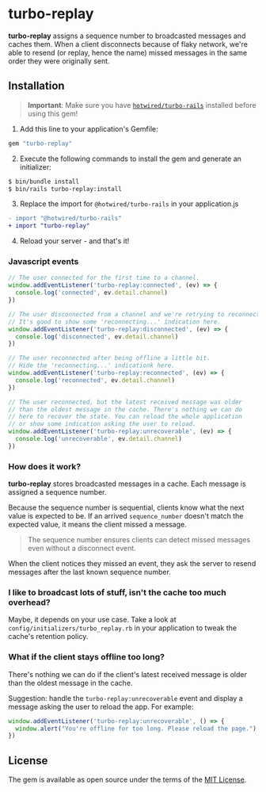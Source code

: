 # turbo-replay

**turbo-replay** assigns a sequence number to broadcasted messages and caches them. When a client 
disconnects because of flaky network, we're able to resend (or replay, hence the name) missed
messages in the same order they were originally sent.

## Installation

> **Important**: Make sure you have [`hotwired/turbo-rails`](https://github.com/hotwired/turbo-rails) installed before using this gem!

1. Add this line to your application's Gemfile:

```ruby
gem "turbo-replay"
```

2. Execute the following commands to install the gem and generate an initializer:

```bash
$ bin/bundle install
$ bin/rails turbo-replay:install
```

3. Replace the import for `@hotwired/turbo-rails` in your application.js

```diff
- import "@hotwired/turbo-rails"
+ import "turbo-replay"
```

4. Reload your server - and that's it!

### Javascript events

```javascript
// The user connected for the first time to a channel.
window.addEventListener('turbo-replay:connected', (ev) => {
  console.log('connected', ev.detail.channel)
})

// The user disconnected from a channel and we're retrying to reconnect.
// It's good to show some 'reconnecting...' indication here.
window.addEventListener('turbo-replay:disconnected', (ev) => {
  console.log('disconnected', ev.detail.channel)
})

// The user reconnected after being offline a little bit.
// Hide the 'reconnecting...' indicationk here.
window.addEventListener('turbo-replay:reconnected', (ev) => {
  console.log('reconnected', ev.detail.channel)
})

// The user reconnected, but the latest received message was older
// than the oldest message in the cache. There's nothing we can do
// here to recover the state. You can reload the whole application
// or show some indication asking the user to reload.
window.addEventListener('turbo-replay:unrecoverable', (ev) => {
  console.log('unrecoverable', ev.detail.channel)
})
```

### How does it work?

**turbo-replay** stores broadcasted messages in a cache. Each message is assigned a sequence number.

Because the sequence number is sequential, clients know what the next value is expected to be.
If an arrived `sequence_number` doesn't match the expected value, it means the client missed a message.

> The sequence number ensures clients can detect missed messages even without a disconnect event.

When the client notices they missed an event, they ask the server to resend messages after the last known
sequence number.

### I like to broadcast lots of stuff, isn't the cache too much overhead?

Maybe, it depends on your use case. Take a look at `config/initializers/turbo_replay.rb` in your
application to tweak the cache's retention policy.

### What if the client stays offline too long?

There's nothing we can do if the client's latest received message is older than the oldest message in the cache.

Suggestion: handle the `turbo-replay:unrecoverable` event and display a message asking the user
to reload the app. For example:

```js
window.addEventListener('turbo-replay:unrecoverable', () => {
  window.alert("You're offline for too long. Please reload the page.")
})
```

## License
The gem is available as open source under the terms of the [MIT License](https://opensource.org/licenses/MIT).
